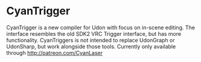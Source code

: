 # CyanTrigger
CyanTrigger is a new compiler for Udon with focus on in-scene editing. The interface resembles the old SDK2 VRC Trigger interface, but has more functionality. CyanTriggers is not intended to replace UdonGraph or UdonSharp, but work alongside those tools. Currently only available through http://patreon.com/CyanLaser
